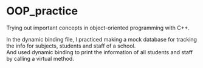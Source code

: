 # OOP_practice
Trying out important concepts in object-oriented programming with C++.  

In the dynamic binding file, I practiced making a mock database for tracking the info for subjects, students and staff of a school.  
And used dynamic binding to print the information of all students and staff by calling a virtual method.
